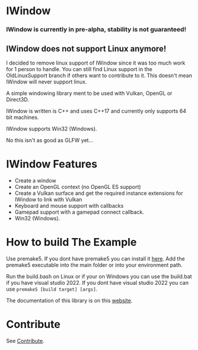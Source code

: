 # IWindow

### **IWindow is currently in pre-alpha, stability is not guaranteed!** 

## IWindow does not support Linux anymore! ##

I decided to remove linux support of IWindow since it was too much work for 1 person to handle. You can still find Linux support in the OldLinuxSupport branch if others want to contribute to it. This doesn't mean IWindow will never support linux.

A simple windowing library ment to be used with Vulkan, OpenGL or Direct3D.
 
IWindow is written is C++ and uses C++17 and currently only supports 64 bit machines.
 
IWindow supports Win32 (Windows).
 
No this isn't as good as GLFW yet...

# IWindow Features

- Create a window
- Create an OpenGL context (no OpenGL ES support)
- Create a Vulkan surface and get the required instance extensions for IWindow to link with Vulkan
- Keyboard and mouse support with callbacks
- Gamepad support with a gamepad connect callback.
- Win32 (Windows).

# How to build The Example

Use premake5. If you dont have premake5 you can install it [here](https://premake.github.io/). 
Add the premake5 executable into the main folder or into your environment path.

Run the build.bash on Linux or if your on Windows you can use the build.bat if you have visual studio 2022. If you dont have visual studio 2022 you can use `premake5 [build target] [args]`.

The documentation of this library is on this [website](https://immanuel-c.github.io/IWindow).

# Contribute

See [Contribute](./Contribute.md).
